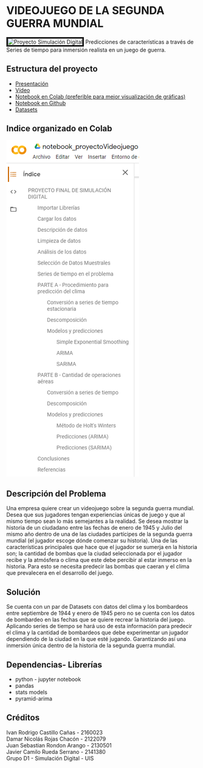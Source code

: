 # VIDEOJUEGO DE LA SEGUNDA GUERRA MUNDIAL
<img src="https://image.slidesharecdn.com/historiadelosvideojuegossobrelaguerramundial-2-171124094019/95/la-segunda-guerra-mundial-en-los-videojuegos-1-638.jpg" alt="Proyecto Simulación Digital" border="4px">
Predicciones de características a través de Series de tiempo para inmersión realista en un juego de guerra.

## Estructura del proyecto
* [Presentación](https://docs.google.com/presentation/d/1Jek3ZC5iuSYVQHXnlP4yfbvKM9JjYZ4A2Df90MdzWFo/view#slide=id.p)
* [Vídeo](https://drive.google.com/file/d/1p-ctvWjoe33M5Ee7XtFYS9U0BvnJzeSY/view?usp=sharing)
* [Notebook en Colab (preferible para mejor visualización de gráficas)](https://colab.research.google.com/drive/1PwPt7HsS0CMlR4BQdBH6qkj62IWUo4UA)
* [Notebook en Github](https://github.com/ivanrcas/ww2_timeSeries/blob/master/notebook_proyectoVideojuego.ipynb)
* [Datasets](https://drive.google.com/drive/folders/1csFPpRdUN41foRGsrURePwd1oYAy-6Vq?usp=sharing)

## Indice organizado en Colab
<img src="https://github.com/ivanrcas/ww2_timeSeries/raw/master/contenido.PNG">

## Descripción del Problema
Una empresa quiere crear un videojuego sobre la segunda guerra mundial. Desea que sus jugadores tengan experiencias únicas de juego y que al mismo tiempo sean lo más semejantes a la realidad. Se desea mostrar la historia de un ciudadano entre las fechas de enero de 1945 y Julio del mismo año dentro de una de las ciudades partícipes de la segunda guerra mundial (el jugador escoge dónde comenzar su historia). Una de las características principales que hace que el jugador se sumerja en la historia son; la cantidad de bombas que la ciudad seleccionada por el jugador recibe y la atmósfera o clima que este debe percibir al estar inmerso en la historia. Para esto se necesita predecir las bombas que caeran y el clima que prevalecera en el desarrollo del juego.

## Solución
Se cuenta con un par de Datasets con datos del clima y los bombardeos entre septiembre de 1944 y enero de 1945 pero no se cuenta con los datos de bombardeo en las fechas que se quiere recrear la historia del juego. Aplicando series de tiempo se hará uso de esta información para predecir el clima y la cantidad de bombardeos que debe experimentar un jugador dependiendo de la ciudad en la que esté jugando. Garantizando así una inmersión única dentro de la historia de la segunda guerra mundial.

## Dependencias- Librerías
* python - jupyter notebook
* pandas
* stats models
* pyramid-arima

## Créditos
Ivan Rodrigo Castillo Cañas - 2160023 <br>
Damar Nicolás Rojas Chacón - 2122079 <br>
Juan Sebastian Rondon Arango - 2130501 <br>
Javier Camilo Rueda Serrano - 2141380 <br>
Grupo D1 - Simulación Digital - UIS
